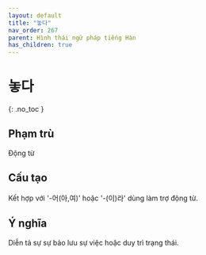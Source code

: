 ```yaml
---
layout: default
title: "놓다"
nav_order: 267
parent: Hình thái ngữ pháp tiếng Hàn
has_children: true
---
```


# 놓다
{: .no_toc }

## Phạm trù

Động từ

## Cấu tạo

Kết hợp với '-어(아,여)' hoặc '-(이)라' dùng làm trợ động từ.

## Ý nghĩa

Diễn tả sự sự bảo lưu sự việc hoặc duy trì trạng thái.